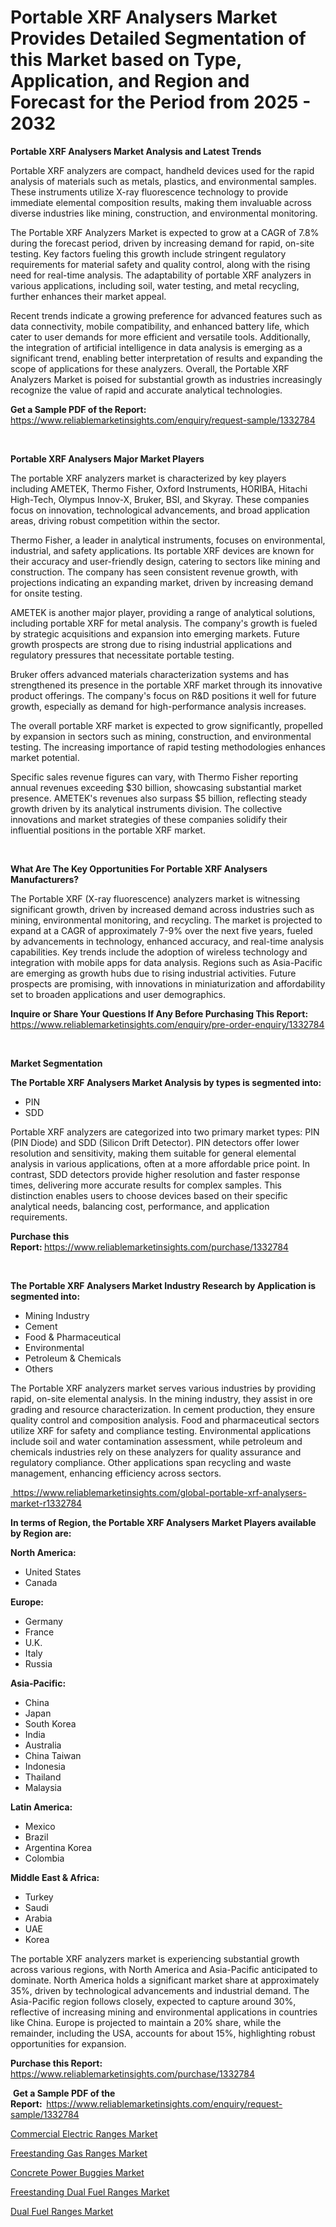 <p><h1>Portable XRF Analysers Market Provides Detailed Segmentation of this Market based on Type, Application, and Region and Forecast for the Period from 2025 - 2032</h1></p><p><strong>Portable XRF Analysers Market Analysis and Latest Trends</strong></p>
<p><p>Portable XRF analyzers are compact, handheld devices used for the rapid analysis of materials such as metals, plastics, and environmental samples. These instruments utilize X-ray fluorescence technology to provide immediate elemental composition results, making them invaluable across diverse industries like mining, construction, and environmental monitoring. </p><p>The Portable XRF Analyzers Market is expected to grow at a CAGR of 7.8% during the forecast period, driven by increasing demand for rapid, on-site testing. Key factors fueling this growth include stringent regulatory requirements for material safety and quality control, along with the rising need for real-time analysis. The adaptability of portable XRF analyzers in various applications, including soil, water testing, and metal recycling, further enhances their market appeal.</p><p>Recent trends indicate a growing preference for advanced features such as data connectivity, mobile compatibility, and enhanced battery life, which cater to user demands for more efficient and versatile tools. Additionally, the integration of artificial intelligence in data analysis is emerging as a significant trend, enabling better interpretation of results and expanding the scope of applications for these analyzers. Overall, the Portable XRF Analyzers Market is poised for substantial growth as industries increasingly recognize the value of rapid and accurate analytical technologies.</p></p>
<p><strong>Get a Sample PDF of the Report:&nbsp;</strong> <a href="https://www.reliablemarketinsights.com/enquiry/request-sample/1332784?utm_campaign=3047&utm_medium=2&utm_source=Github&utm_content=ia&utm_term=24032025&utm_id=portable-xrf-analysers">https://www.reliablemarketinsights.com/enquiry/request-sample/1332784</a></p>
<p>&nbsp;</p>
<p><strong>Portable XRF Analysers Major Market Players</strong></p>
<p><p>The portable XRF analyzers market is characterized by key players including AMETEK, Thermo Fisher, Oxford Instruments, HORIBA, Hitachi High-Tech, Olympus Innov-X, Bruker, BSI, and Skyray. These companies focus on innovation, technological advancements, and broad application areas, driving robust competition within the sector.</p><p>Thermo Fisher, a leader in analytical instruments, focuses on environmental, industrial, and safety applications. Its portable XRF devices are known for their accuracy and user-friendly design, catering to sectors like mining and construction. The company has seen consistent revenue growth, with projections indicating an expanding market, driven by increasing demand for onsite testing.</p><p>AMETEK is another major player, providing a range of analytical solutions, including portable XRF for metal analysis. The company's growth is fueled by strategic acquisitions and expansion into emerging markets. Future growth prospects are strong due to rising industrial applications and regulatory pressures that necessitate portable testing.</p><p>Bruker offers advanced materials characterization systems and has strengthened its presence in the portable XRF market through its innovative product offerings. The company's focus on R&D positions it well for future growth, especially as demand for high-performance analysis increases.</p><p>The overall portable XRF market is expected to grow significantly, propelled by expansion in sectors such as mining, construction, and environmental testing. The increasing importance of rapid testing methodologies enhances market potential.</p><p>Specific sales revenue figures can vary, with Thermo Fisher reporting annual revenues exceeding $30 billion, showcasing substantial market presence. AMETEK's revenues also surpass $5 billion, reflecting steady growth driven by its analytical instruments division. The collective innovations and market strategies of these companies solidify their influential positions in the portable XRF market.</p></p>
<p>&nbsp;</p>
<p><strong>What Are The Key Opportunities For Portable XRF Analysers Manufacturers?</strong></p>
<p><p>The Portable XRF (X-ray fluorescence) analyzers market is witnessing significant growth, driven by increased demand across industries such as mining, environmental monitoring, and recycling. The market is projected to expand at a CAGR of approximately 7-9% over the next five years, fueled by advancements in technology, enhanced accuracy, and real-time analysis capabilities. Key trends include the adoption of wireless technology and integration with mobile apps for data analysis. Regions such as Asia-Pacific are emerging as growth hubs due to rising industrial activities. Future prospects are promising, with innovations in miniaturization and affordability set to broaden applications and user demographics.</p></p>
<p><strong>Inquire or Share Your Questions If Any Before Purchasing This Report:</strong> <a href="https://www.reliablemarketinsights.com/enquiry/pre-order-enquiry/1332784?utm_campaign=3047&utm_medium=2&utm_source=Github&utm_content=ia&utm_term=24032025&utm_id=portable-xrf-analysers">https://www.reliablemarketinsights.com/enquiry/pre-order-enquiry/1332784</a></p>
<p>&nbsp;</p>
<p><strong>Market Segmentation</strong></p>
<p><strong>The Portable XRF Analysers Market Analysis by types is segmented into:</strong></p>
<p><ul><li>PIN</li><li>SDD</li></ul></p>
<p><p>Portable XRF analyzers are categorized into two primary market types: PIN (PIN Diode) and SDD (Silicon Drift Detector). PIN detectors offer lower resolution and sensitivity, making them suitable for general elemental analysis in various applications, often at a more affordable price point. In contrast, SDD detectors provide higher resolution and faster response times, delivering more accurate results for complex samples. This distinction enables users to choose devices based on their specific analytical needs, balancing cost, performance, and application requirements.</p></p>
<p><strong>Purchase this Report:&nbsp;</strong><a href="https://www.reliablemarketinsights.com/purchase/1332784?utm_campaign=3047&utm_medium=2&utm_source=Github&utm_content=ia&utm_term=24032025&utm_id=portable-xrf-analysers">https://www.reliablemarketinsights.com/purchase/1332784</a></p>
<p>&nbsp;</p>
<p><strong>The Portable XRF Analysers Market Industry Research by Application is segmented into:</strong></p>
<p><ul><li>Mining Industry</li><li>Cement</li><li>Food & Pharmaceutical</li><li>Environmental</li><li>Petroleum & Chemicals</li><li>Others</li></ul></p>
<p><p>The Portable XRF analyzers market serves various industries by providing rapid, on-site elemental analysis. In the mining industry, they assist in ore grading and resource characterization. In cement production, they ensure quality control and composition analysis. Food and pharmaceutical sectors utilize XRF for safety and compliance testing. Environmental applications include soil and water contamination assessment, while petroleum and chemicals industries rely on these analyzers for quality assurance and regulatory compliance. Other applications span recycling and waste management, enhancing efficiency across sectors.</p></p>
<p><a href="https://www.reliablemarketinsights.com/global-portable-xrf-analysers-market-r1332784?utm_campaign=3047&utm_medium=2&utm_source=Github&utm_content=ia&utm_term=24032025&utm_id=portable-xrf-analysers">&nbsp;https://www.reliablemarketinsights.com/global-portable-xrf-analysers-market-r1332784</a></p>
<p><strong>In terms of Region, the Portable XRF Analysers Market Players available by Region are:</strong></p>
<p>
    <p> <strong> North America: </strong>
        <ul>
            <li>United States</li>
            <li>Canada</li>
        </ul>
        </p> 
    <p> <strong> Europe: </strong>
        <ul>
            <li>Germany</li>
            <li>France</li>
            <li>U.K.</li>
            <li>Italy</li>
            <li>Russia</li>
        </ul>
        </p> 
    <p> <strong> Asia-Pacific: </strong>
        <ul>
            <li>China</li>
            <li>Japan</li>
            <li>South Korea</li>
            <li>India</li>
            <li>Australia</li>
            <li>China Taiwan</li>
            <li>Indonesia</li>
            <li>Thailand</li>
            <li>Malaysia</li>
        </ul>
        </p> 
    <p> <strong> Latin America: </strong>
        <ul>
            <li>Mexico</li>
            <li>Brazil</li>
            <li>Argentina Korea</li>
            <li>Colombia</li>
        </ul>
        </p> 
    <p> <strong> Middle East & Africa: </strong>
        <ul>
            <li>Turkey</li>
            <li>Saudi</li>
            <li>Arabia</li>
            <li>UAE</li>
            <li>Korea</li>
        </ul>
    </p>
    </p>
<p><p>The portable XRF analyzers market is experiencing substantial growth across various regions, with North America and Asia-Pacific anticipated to dominate. North America holds a significant market share at approximately 35%, driven by technological advancements and industrial demand. The Asia-Pacific region follows closely, expected to capture around 30%, reflective of increasing mining and environmental applications in countries like China. Europe is projected to maintain a 20% share, while the remainder, including the USA, accounts for about 15%, highlighting robust opportunities for expansion.</p></p>
<p><strong>Purchase this Report: </strong><a href="https://www.reliablemarketinsights.com/purchase/1332784?utm_campaign=3047&utm_medium=2&utm_source=Github&utm_content=ia&utm_term=24032025&utm_id=portable-xrf-analysers">https://www.reliablemarketinsights.com/purchase/1332784</a></p>
<p>&nbsp;<strong>Get a Sample PDF of the Report:&nbsp;&nbsp;</strong><a href="https://www.reliablemarketinsights.com/enquiry/request-sample/1332784?utm_campaign=3047&utm_medium=2&utm_source=Github&utm_content=ia&utm_term=24032025&utm_id=portable-xrf-analysers">https://www.reliablemarketinsights.com/enquiry/request-sample/1332784</a></p>
<p><strong></strong></p>
<p><p><a href="https://www.linkedin.com/pulse/growth-projections-commercial-electric-ranges-market-expected-ihe6e?utm_campaign=3047&utm_medium=2&utm_source=Github&utm_content=ia&utm_term=24032025&utm_id=portable-xrf-analysers">Commercial Electric Ranges Market</a></p><p><a href="https://www.linkedin.com/pulse/size-freestanding-gas-ranges-marketindustry-trends-the108-iyime?utm_campaign=3047&utm_medium=2&utm_source=Github&utm_content=ia&utm_term=24032025&utm_id=portable-xrf-analysers">Freestanding Gas Ranges Market</a></p><p><a href="https://www.linkedin.com/pulse/concrete-power-buggies-market-report-driving-growth-industry-glize?utm_campaign=3047&utm_medium=2&utm_source=Github&utm_content=ia&utm_term=24032025&utm_id=portable-xrf-analysers">Concrete Power Buggies Market</a></p><p><a href="https://www.linkedin.com/pulse/comprehensive-freestanding-dual-fuel-ranges-market-size-jme1e?utm_campaign=3047&utm_medium=2&utm_source=Github&utm_content=ia&utm_term=24032025&utm_id=portable-xrf-analysers">Freestanding Dual Fuel Ranges Market</a></p><p><a href="https://www.linkedin.com/pulse/examining-market-drivers-dual-fuel-ranges-expected-grow-qhnre?utm_campaign=3047&utm_medium=2&utm_source=Github&utm_content=ia&utm_term=24032025&utm_id=portable-xrf-analysers">Dual Fuel Ranges Market</a></p></p>